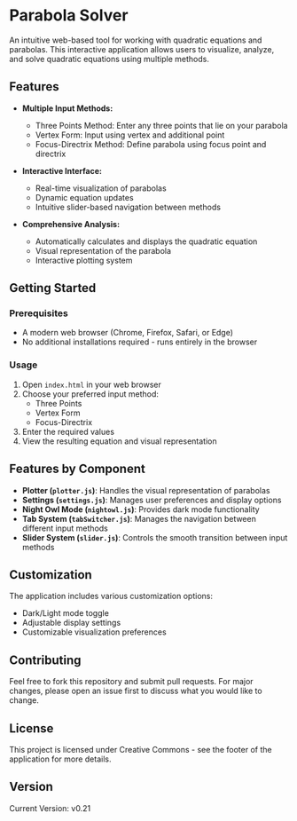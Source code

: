 # Parabola Solver

An intuitive web-based tool for working with quadratic equations and parabolas. This interactive application allows users to visualize, analyze, and solve quadratic equations using multiple methods.

## Features

- **Multiple Input Methods:**
  - Three Points Method: Enter any three points that lie on your parabola
  - Vertex Form: Input using vertex and additional point
  - Focus-Directrix Method: Define parabola using focus point and directrix

- **Interactive Interface:**
  - Real-time visualization of parabolas
  - Dynamic equation updates
  - Intuitive slider-based navigation between methods

- **Comprehensive Analysis:**
  - Automatically calculates and displays the quadratic equation
  - Visual representation of the parabola
  - Interactive plotting system

## Getting Started

### Prerequisites
- A modern web browser (Chrome, Firefox, Safari, or Edge)
- No additional installations required - runs entirely in the browser

### Usage
1. Open `index.html` in your web browser
2. Choose your preferred input method:
   - Three Points
   - Vertex Form
   - Focus-Directrix
3. Enter the required values
4. View the resulting equation and visual representation

## Features by Component

- **Plotter (`plotter.js`)**: Handles the visual representation of parabolas
- **Settings (`settings.js`)**: Manages user preferences and display options
- **Night Owl Mode (`nightowl.js`)**: Provides dark mode functionality
- **Tab System (`tabSwitcher.js`)**: Manages the navigation between different input methods
- **Slider System (`slider.js`)**: Controls the smooth transition between input methods

## Customization

The application includes various customization options:
- Dark/Light mode toggle
- Adjustable display settings
- Customizable visualization preferences

## Contributing

Feel free to fork this repository and submit pull requests. For major changes, please open an issue first to discuss what you would like to change.

## License

This project is licensed under Creative Commons - see the footer of the application for more details.

## Version

Current Version: v0.21
